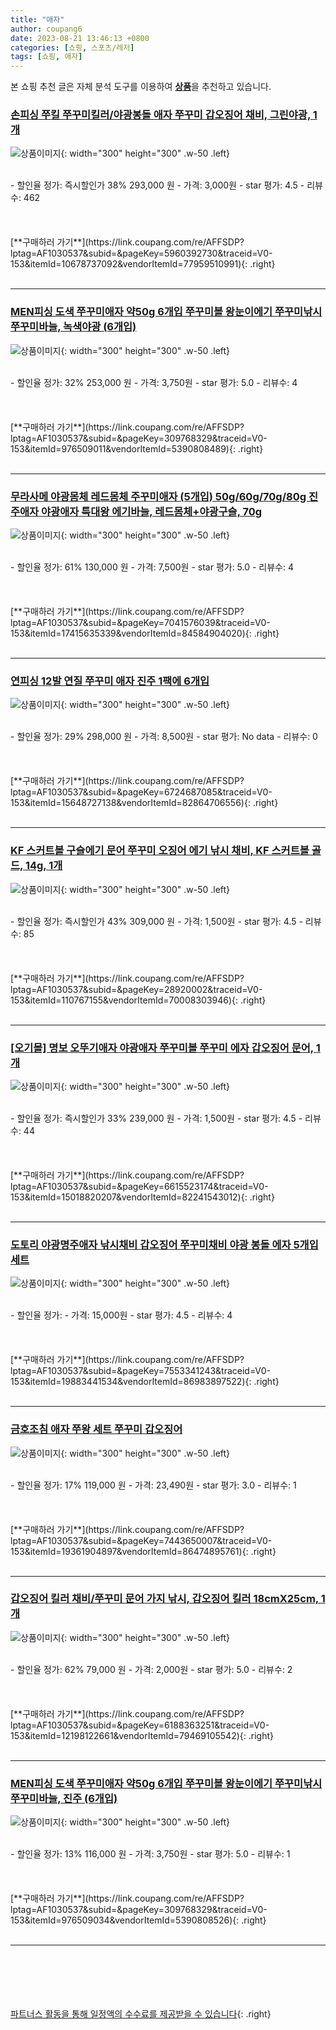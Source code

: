 ```yaml
---
title: "애자"
author: coupang6
date: 2023-08-21 13:46:13 +0800
categories: [쇼핑, 스포츠/레저]
tags: [쇼핑, 애자]
---
```


본 쇼핑 추천 글은 자체 분석 도구를 이용하여 [**상품**](https://link.coupang.com/a/bao1ui)을 추천하고 있습니다.

### [손피싱 쭈킬 쭈꾸미킬러/야광봉돌 애자 쭈꾸미 갑오징어 채비, 그린야광, 1개](https://link.coupang.com/re/AFFSDP?lptag=AF1030537&subid=&pageKey=5960392730&traceid=V0-153&itemId=10678737092&vendorItemId=77959510991)

![상품이미지](https://thumbnail10.coupangcdn.com/thumbnails/remote/230x230ex/image/vendor_inventory/3599/19016acf93cceb6f8ad9c8de427ca1479a5318353d950c51f8f35015f73b.png){: width="300" height="300" .w-50 .left}


<br>
- 할인율 정가: 즉시할인가 38%  293,000   원
- 가격: 3,000원
- star 평가: 4.5
- 리뷰수: 462
<br>
<br>
<br>
<br>
[**구매하러 가기**](https://link.coupang.com/re/AFFSDP?lptag=AF1030537&subid=&pageKey=5960392730&traceid=V0-153&itemId=10678737092&vendorItemId=77959510991){: .right}
<br>
<br>

---

### [MEN피싱 도색 쭈꾸미애자 약50g 6개입 쭈꾸미볼 왕눈이에기 쭈꾸미낚시 쭈꾸미바늘, 녹색야광 (6개입)](https://link.coupang.com/re/AFFSDP?lptag=AF1030537&subid=&pageKey=309768329&traceid=V0-153&itemId=976509011&vendorItemId=5390808489)

![상품이미지](https://thumbnail7.coupangcdn.com/thumbnails/remote/230x230ex/image/vendor_inventory/b2f6/1bedb91da44a58c5997c60a32f815fa8097620ecb140dd9ffb5a640f7b73.png){: width="300" height="300" .w-50 .left}


<br>
- 할인율 정가: 32%  253,000   원
- 가격: 3,750원
- star 평가: 5.0
- 리뷰수: 4
<br>
<br>
<br>
<br>
[**구매하러 가기**](https://link.coupang.com/re/AFFSDP?lptag=AF1030537&subid=&pageKey=309768329&traceid=V0-153&itemId=976509011&vendorItemId=5390808489){: .right}
<br>
<br>

---

### [무라사메 야광몸체 레드몸체 주꾸미애자 (5개입) 50g/60g/70g/80g 진주애자 야광애자 특대왕 에기바늘, 레드몸체+야광구슬, 70g](https://link.coupang.com/re/AFFSDP?lptag=AF1030537&subid=&pageKey=7041576039&traceid=V0-153&itemId=17415635339&vendorItemId=84584904020)

![상품이미지](https://thumbnail9.coupangcdn.com/thumbnails/remote/230x230ex/image/vendor_inventory/9fbb/b821ef86c9a11e494d12e5b1719c66169c69726850e6f94ae9118e41429c.jpg){: width="300" height="300" .w-50 .left}


<br>
- 할인율 정가: 61%  130,000   원
- 가격: 7,500원
- star 평가: 5.0
- 리뷰수: 4
<br>
<br>
<br>
<br>
[**구매하러 가기**](https://link.coupang.com/re/AFFSDP?lptag=AF1030537&subid=&pageKey=7041576039&traceid=V0-153&itemId=17415635339&vendorItemId=84584904020){: .right}
<br>
<br>

---

### [연피싱 12발 연질 쭈꾸미 애자 진주 1팩에 6개입](https://link.coupang.com/re/AFFSDP?lptag=AF1030537&subid=&pageKey=6724687085&traceid=V0-153&itemId=15648727138&vendorItemId=82864706556)

![상품이미지](https://thumbnail7.coupangcdn.com/thumbnails/remote/230x230ex/image/vendor_inventory/2fde/257bc25e784abcfe9bd9d92b138593e0567fd87031d64acf90c7504f4fc0.jpg){: width="300" height="300" .w-50 .left}


<br>
- 할인율 정가: 29%  298,000   원
- 가격: 8,500원
- star 평가: No data
- 리뷰수: 0
<br>
<br>
<br>
<br>
[**구매하러 가기**](https://link.coupang.com/re/AFFSDP?lptag=AF1030537&subid=&pageKey=6724687085&traceid=V0-153&itemId=15648727138&vendorItemId=82864706556){: .right}
<br>
<br>

---

### [KF 스커트볼 구슬에기 문어 쭈꾸미 오징어 에기 낚시 채비, KF 스커트볼 골드, 14g, 1개](https://link.coupang.com/re/AFFSDP?lptag=AF1030537&subid=&pageKey=28920002&traceid=V0-153&itemId=110767155&vendorItemId=70008303946)

![상품이미지](https://thumbnail10.coupangcdn.com/thumbnails/remote/230x230ex/image/vendor_inventory/b7ba/a4ca5483f97e422cd692bd94923ef7f64270f70f083a493a0d84dc0d9dfd.jpg){: width="300" height="300" .w-50 .left}


<br>
- 할인율 정가: 즉시할인가 43%  309,000   원
- 가격: 1,500원
- star 평가: 4.5
- 리뷰수: 85
<br>
<br>
<br>
<br>
[**구매하러 가기**](https://link.coupang.com/re/AFFSDP?lptag=AF1030537&subid=&pageKey=28920002&traceid=V0-153&itemId=110767155&vendorItemId=70008303946){: .right}
<br>
<br>

---

### [[오기몰] 명보 오뚜기애자 야광애자 쭈꾸미볼 쭈꾸미 에자 갑오징어 문어, 1개](https://link.coupang.com/re/AFFSDP?lptag=AF1030537&subid=&pageKey=6615523174&traceid=V0-153&itemId=15018820207&vendorItemId=82241543012)

![상품이미지](https://thumbnail6.coupangcdn.com/thumbnails/remote/230x230ex/image/vendor_inventory/8ea6/4b8032e8d7f972608494f7ab6adde9dc9b8786e4b3ca92ab8b4a18063226.png){: width="300" height="300" .w-50 .left}


<br>
- 할인율 정가: 즉시할인가 33%  239,000   원
- 가격: 1,500원
- star 평가: 4.5
- 리뷰수: 44
<br>
<br>
<br>
<br>
[**구매하러 가기**](https://link.coupang.com/re/AFFSDP?lptag=AF1030537&subid=&pageKey=6615523174&traceid=V0-153&itemId=15018820207&vendorItemId=82241543012){: .right}
<br>
<br>

---

### [도토리 야광명주애자 낚시채비 갑오징어 쭈꾸미채비 야광 봉돌 에자 5개입 세트](https://link.coupang.com/re/AFFSDP?lptag=AF1030537&subid=&pageKey=7553341243&traceid=V0-153&itemId=19883441534&vendorItemId=86983897522)

![상품이미지](https://thumbnail9.coupangcdn.com/thumbnails/remote/230x230ex/image/vendor_inventory/7b34/f59b6782280760c22e79ad0d1d4f22a57e03ea8e9ffef259877cdb6a12df.jpg){: width="300" height="300" .w-50 .left}


<br>
- 할인율 정가: 
- 가격: 15,000원
- star 평가: 4.5
- 리뷰수: 4
<br>
<br>
<br>
<br>
[**구매하러 가기**](https://link.coupang.com/re/AFFSDP?lptag=AF1030537&subid=&pageKey=7553341243&traceid=V0-153&itemId=19883441534&vendorItemId=86983897522){: .right}
<br>
<br>

---

### [금호조침 애자 쭈왕 세트 쭈꾸미 갑오징어](https://link.coupang.com/re/AFFSDP?lptag=AF1030537&subid=&pageKey=7443650007&traceid=V0-153&itemId=19361904897&vendorItemId=86474895761)

![상품이미지](https://thumbnail6.coupangcdn.com/thumbnails/remote/230x230ex/image/vendor_inventory/0c57/58a573be7f76aa1bada0cc7a108bcee9c52b6cdf25fd5942fad5f8f772c3.png){: width="300" height="300" .w-50 .left}


<br>
- 할인율 정가: 17%  119,000   원
- 가격: 23,490원
- star 평가: 3.0
- 리뷰수: 1
<br>
<br>
<br>
<br>
[**구매하러 가기**](https://link.coupang.com/re/AFFSDP?lptag=AF1030537&subid=&pageKey=7443650007&traceid=V0-153&itemId=19361904897&vendorItemId=86474895761){: .right}
<br>
<br>

---

### [갑오징어 킬러 채비/쭈꾸미 문어 가지 낚시, 갑오징어 킬러 18cmX25cm, 1개](https://link.coupang.com/re/AFFSDP?lptag=AF1030537&subid=&pageKey=6188363251&traceid=V0-153&itemId=12198122661&vendorItemId=79469105542)

![상품이미지](https://thumbnail10.coupangcdn.com/thumbnails/remote/230x230ex/image/vendor_inventory/e067/7a4d21c75faf4a0b047976519639fade030a3f3868b8af7e330ce295757b.jpg){: width="300" height="300" .w-50 .left}


<br>
- 할인율 정가: 62%  79,000   원
- 가격: 2,000원
- star 평가: 5.0
- 리뷰수: 2
<br>
<br>
<br>
<br>
[**구매하러 가기**](https://link.coupang.com/re/AFFSDP?lptag=AF1030537&subid=&pageKey=6188363251&traceid=V0-153&itemId=12198122661&vendorItemId=79469105542){: .right}
<br>
<br>

---

### [MEN피싱 도색 쭈꾸미애자 약50g 6개입 쭈꾸미볼 왕눈이에기 쭈꾸미낚시 쭈꾸미바늘, 진주 (6개입)](https://link.coupang.com/re/AFFSDP?lptag=AF1030537&subid=&pageKey=309768329&traceid=V0-153&itemId=976509034&vendorItemId=5390808526)

![상품이미지](https://thumbnail7.coupangcdn.com/thumbnails/remote/230x230ex/image/vendor_inventory/b2f6/1bedb91da44a58c5997c60a32f815fa8097620ecb140dd9ffb5a640f7b73.png){: width="300" height="300" .w-50 .left}


<br>
- 할인율 정가: 13%  116,000   원
- 가격: 3,750원
- star 평가: 5.0
- 리뷰수: 1
<br>
<br>
<br>
<br>
[**구매하러 가기**](https://link.coupang.com/re/AFFSDP?lptag=AF1030537&subid=&pageKey=309768329&traceid=V0-153&itemId=976509034&vendorItemId=5390808526){: .right}
<br>
<br>

---
<br><br><br><br><br> [파트너스 활동을 통해 일정액의 수수료를 제공받을 수 있습니다](https://link.coupang.com/a/bao1ui){: .right}
